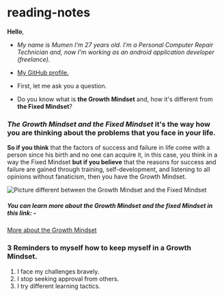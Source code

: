 # reading-notes
**Hello**,

- *My name is Mumen I'm 27 years old. I'm a Personal Computer Repair Technician and, now I'm working as an android application developer (freelance).*

- [My GitHub profile.](https://github.com/mumenAlmadaineh)

- First, let me ask you a question.

- Do you know what is **the Growth Mindset** and, how it's different from **the Fixed Mindset**?
### ***The Growth Mindset and the Fixed Mindset*** it's the way how you are thinking about the problems that you face in your life.

**So if you think** that the factors of success and failure in life come with a person since his birth and no one can acquire it, in this case, you think in a way the Fixed Mindset **but if you believe** that the reasons for success and failure are gained through training, self-development, and listening to all opinions without fanaticism, then you have the Growth Mindset.

![Picture different between the Growth Mindset and the Fixed Mindset](https://lh3.googleusercontent.com/proxy/FzNjctQtADOTfyXoZ5J4py3qfzHYrOCn-k2Xsc-nJ1owzYQX6baQcNwOxLajFvfrtn-Y4BXzE8MBwRaBnfDgwUJBJBzsF4DLygvjVU_yIdPEFM05YJip1W40lnSebocA2FhInvy0NwcIA8Y-HU9RVxGMScnFQ5RdEQF4tccqZsmbSUzLtsA)

##### You can learn more about the Growth Mindset and the fixed Mindset in this link: -
[More about the Growth Mindset](https://www.youtube.com/watch?v=-71zdXCMU6A)

### 3 Reminders to myself how to keep myself in a Growth Mindset.

1. I face my challenges bravely.
2. I stop seeking approval from others.
4. I try different learning tactics.
